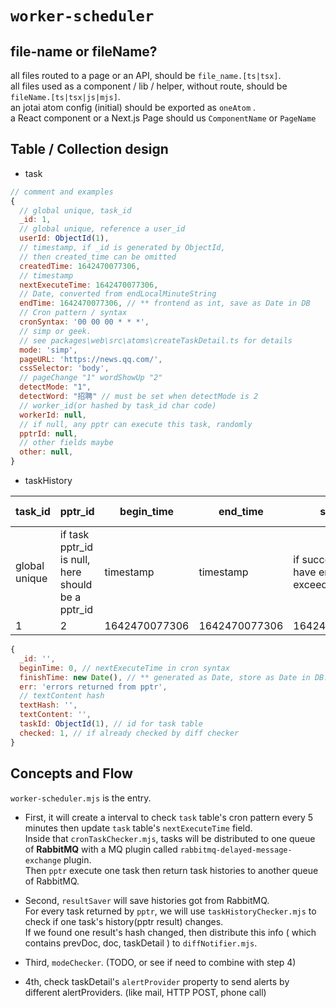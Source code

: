 # `worker-scheduler`


## file-name or fileName?  
all files routed to a page or an API, should be `file_name.[ts|tsx]`.  
all files used as a component / lib / helper, without route, should be `fileName.[ts|tsx|js|mjs]`.  
an jotai atom config (initial) should be exported as `oneAtom` .  
a React component or a Next.js Page should us `ComponentName` or `PageName`

## Table / Collection design  
- task  

```javascript
// comment and examples
{
  // global unique, task_id
  _id: 1,
  // global unique, reference a user_id
  userId: ObjectId(1),
  // timestamp, if _id is generated by ObjectId,
  // then created_time can be omitted
  createdTime: 1642470077306,
  // timestamp
  nextExecuteTime: 1642470077306,
  // Date, converted from endLocalMinuteString 
  endTime: 1642470077306, // ** frontend as int, save as Date in DB
  // Cron pattern / syntax
  cronSyntax: '00 00 00 * * *',
  // simp or geek. 
  // see packages\web\src\atoms\createTaskDetail.ts for details
  mode: 'simp',
  pageURL: 'https://news.qq.com/',
  cssSelector: 'body',
  // pageChange "1" wordShowUp "2"
  detectMode: "1",
  detectWord: "招聘" // must be set when detectMode is 2
  // worker_id(or hashed by task_id char code)
  workerId: null,
  // if null, any pptr can execute this task, randomly
  pptrId: null,
  // other fields maybe
  other: null,
}
```

- taskHistory  


| task_id| pptr_id|  begin_time| end_time |status| text_hash | outer_html(VIP only) |  other(maybe) |
|---|---|---|---|---|---|---|---|
| global unique| if task pptr_id is null, here should be a pptr_id | timestamp | timestamp |  if success or have errror or exceed time limit | textContent, hashed, for easy compare |    |    |
| 1 | 2 |  1642470077306 |1642470077306| 1642470077306 |7f83b1657ff1fc53b92dc18148a1d65dfc2d4b1fa3d677284addd200126d9069   | `<div>Hello</div>`  |   |  


```javascript
{
  _id: '',
  beginTime: 0, // nextExecuteTime in cron syntax
  finishTime: new Date(), // ** generated as Date, store as Date in DB.
  err: 'errors returned from pptr',
  // textContent hash
  textHash: '',
  textContent: '',
  taskId: ObjectId(1), // id for task table
  checked: 1, // if already checked by diff checker
}

```


## Concepts and Flow  
`worker-scheduler.mjs` is the entry.  

- First,  it will create a interval to check `task` table's cron pattern every 5 minutes then update `task` table's 
`nextExecuteTime` field.  
Inside that `cronTaskChecker.mjs`,  tasks will be distributed to one queue of **RabbitMQ** with a MQ plugin called `rabbitmq-delayed-message-exchange` plugin.  
Then `pptr` execute one task then return task histories to another queue of RabbitMQ.  

- Second, `resultSaver` will save histories got from RabbitMQ.  
For every task returned by `pptr`, we will use `taskHistoryChecker.mjs` to check if one task's history(pptr result) changes.  
If we found one result's hash changed, then distribute this info ( which contains prevDoc, doc, taskDetail ) to `diffNotifier.mjs`.    

- Third, `modeChecker`.  (TODO, or see if need to combine with step 4)  

- 4th, check taskDetail's `alertProvider` property to send alerts by different alertProviders. (like mail, HTTP POST, phone call)  



